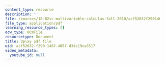 ```yaml
---
content_type: resource
description: ''
file: /courses/18-02sc-multivariable-calculus-fall-2010/acf52632f290146f4057d34c19ca3517_QCGJVKaCDuI.pdf
file_type: application/pdf
learning_resource_types: []
ocw_type: OCWFile
resourcetype: Document
title: 3play pdf file
uid: acf52632-f290-146f-4057-d34c19ca3517
video_metadata:
  youtube_id: null
---
```

